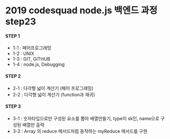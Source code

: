 # 2019 codesquad node.js 백엔드 과정 step23

#### STEP 1
- 1-1 : 페어프로그래밍
- 1-2 : UNIX
- 1-3 : GIT, GITHUB
- 1-4 : node.js, Debugging

#### STEP 2
- 2-1 : 다각형 넓이 계산기 (페어 프로그래밍)
- 2-2 : 다각형 넓이 계산기 (function과 재귀)

#### STEP 3
- 3-1 : 숫자타입으로만 구성된 요소를 뽑아 배열만들기, type이 sk인, name으로 구성된 배열만 출력
- 3-2 : Array 의 reduce 메서드처럼 동작하는 myReduce 메서드를 구현
